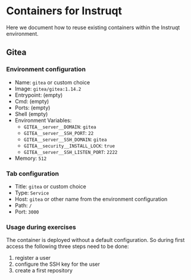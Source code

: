 # Containers for Instruqt

Here we document how to reuse existing containers within the Instruqt environment.

## Gitea

### Environment configuration

- Name: `gitea` or custom choice
- Image: `gitea/gitea:1.14.2`
- Entrypoint: (empty)
- Cmd: (empty)
- Ports: (empty)
- Shell (empty)
- Environment Variables:
  - `GITEA__server__DOMAIN`: `gitea`
  - `GITEA__server__SSH_PORT`: `22`
  - `GITEA__server__SSH_DOMAIN`: `gitea`
  - `GITEA__security__INSTALL_LOCK`: `true`
  - `GITEA__server__SSH_LISTEN_PORT`: `2222`
- Memory: `512`

### Tab configuration

- Title: `gitea` or custom choice
- Type: `Service`
- Host: `gitea` or other name from the environment configuration
- Path: `/`
- Port: `3000`

### Usage during exercises

The container is deployed without a default configuration. So during first access the following three steps need to be done:

1. register a user
1. configure the SSH key for the user
1. create a first repository